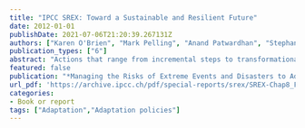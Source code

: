 ```yaml
---
title: "IPCC SREX: Toward a Sustainable and Resilient Future"
date: 2012-01-01
publishDate: 2021-07-06T21:20:39.267131Z
authors: ["Karen O'Brien", "Mark Pelling", "Anand Patwardhan", "Stephane Hallegatte", "Andrew Maskrey", "Taikan Oki", "Ursula Oswald-Spring", "Thomas Wilbanks", "Pius Zebhe Yanda", "Carlo Giupponi"]
publication_types: ["6"]
abstract: "Actions that range from incremental steps to transformational changes are essential for reducing risk from weather and climate extremes (high agreement, robust evidence). [8.6, 8.7] Incremental steps aim to improve efficiency within existing technological, governance, and value systems, whereas transformation may involve alterations of fundamental attributes of those systems. The balance between incremental and transformational approaches depends on evolving risk profiles and underlying social and ecological conditions. Disaster risk, climate change impacts, and capacity to cope and adapt are unevenly distributed. Vulnerability is often concentrated in poorer countries or groups, although the wealthy can also be vulnerable to extreme events. Where vulnerability is high and adaptive capacity relatively low, changes in extreme climate and weather events can make it difficult for systems to adapt sustainably without transformational changes. Such transformations, where they are required, are facilitated through increased emphasis on adaptive management, learning, innovation, and leadership. Evidence indicates that disaster risk management and adaptation policy can be integrated, reinforcing, and supportive – but this requires careful coordination that reaches across domains of policy and practice (high agreement, medium evidence). [8.2, 8.3, 8.5, 8.7] Including disaster risk management in resilient and sustainable development pathways is facilitated through integrated, systemic approaches that enhance capacity to cope with, adapt to, and shape unfolding processes of change, while taking into consideration multiple stressors, different prioritized values, and competing policy goals."
featured: false
publication: "*Managing the Risks of Extreme Events and Disasters to Advance Climate Change Adaptation: Special Report of the Intergovernmental Panel on Climate Change*"
url_pdf: 'https://archive.ipcc.ch/pdf/special-reports/srex/SREX-Chap8_FINAL.pdf'
categories:
- Book or report
tags: ["Adaptation","Adaptation policies"]
---
```


